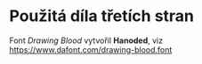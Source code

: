 # Použitá díla třetích stran

Font *Drawing Blood* vytvořil **Hanoded**, viz https://www.dafont.com/drawing-blood.font

